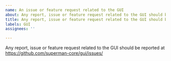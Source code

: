 ```yaml
---
name: An issue or feature request related to the GUI
about: Any report, issue or feature request related to the GUI should be reported at https://github.com/superman-core/gui/issues/
title: Any report, issue or feature request related to the GUI should be reported at https://github.com/superman-core/gui/issues/
labels: GUI
assignees: ''

---
```


Any report, issue or feature request related to the GUI should be reported at
https://github.com/superman-core/gui/issues/
